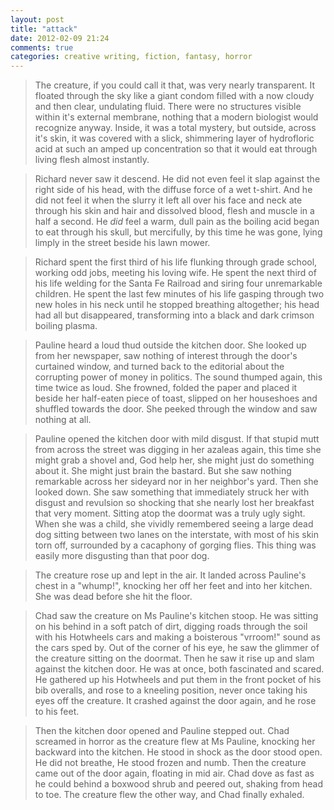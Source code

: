 ```yaml
---
layout: post
title: "attack"
date: 2012-02-09 21:24
comments: true
categories: creative writing, fiction, fantasy, horror
---
```


>The creature, if you could call it that, was very nearly transparent.  It floated through the sky like a giant condom filled with a now cloudy and then clear, undulating fluid.  There were no structures visible within it's external membrane, nothing that a modern biologist would recognize anyway.  Inside, it was a total mystery, but outside, across it's skin, it was covered with a slick, shimmering layer of hydrofloric acid at such an amped up concentration so that it would eat through living flesh almost instantly. 

<!-- more -->

>Richard never saw it descend.  He did not even feel it slap against the right side of his head, with the diffuse force of a  wet t-shirt.  And he did not feel it when the slurry it left all over his face and neck ate through his skin and hair and dissolved blood, flesh and muscle in a half a second.  He _did_ feel a warm, dull pain as the boiling acid began to eat through his skull, but mercifully, by this time he was gone, lying limply in the street beside his lawn mower.

>Richard spent the first third of his life flunking through grade school, working odd jobs, meeting his loving wife.  He spent the next third of his life welding for the Santa Fe Railroad and siring four unremarkable children.  He spent the last few minutes of his life gasping through two new holes in his neck until he stopped breathing altogether; his head had all but disappeared, transforming into a black and dark crimson boiling plasma.

>Pauline heard a loud thud outside the kitchen door.  She looked up from her newspaper, saw nothing of interest through the door's curtained window, and turned back to the editorial about the corrupting power of money in politics.  The sound thumped again, this time twice as loud.  She frowned, folded the paper and placed it beside her half-eaten piece of toast, slipped on her houseshoes and shuffled towards the door.  She peeked through the window and saw nothing at all.

>Pauline opened the kitchen door with mild disgust.  If that stupid mutt from across the street was digging in her azaleas again, this time she might grab a shovel and, God help her, she might just do something about it.  She might just brain the bastard.  But she saw nothing remarkable across her sideyard nor in her neighbor's yard.  Then she looked down.  She saw something that immediately struck her with disgust and revulsion so shocking that she nearly lost her breakfast that very moment.  Sitting atop the doormat was a truly ugly sight.  When she was a child, she vividly remembered seeing a large dead dog sitting between two lanes on the interstate, with most of his skin torn off, surrounded by a cacaphony of gorging flies.  This thing was easily more disgusting than that poor dog.

>The creature rose up and lept in the air.  It landed across Pauline's chest in a "whump!", knocking her off her feet and into her kitchen.  She was dead before she hit the floor.

>Chad saw the creature on Ms Pauline's kitchen stoop.  He was sitting on his behind in a soft patch of dirt, digging roads through the soil with his Hotwheels cars and making a boisterous "vrroom!" sound as the cars sped by.  Out of the corner of his eye, he saw the glimmer of the creature sitting on the doormat.  Then he saw it rise up and slam against the kitchen door.  He was at once, both fascinated and scared.  He gathered up his Hotwheels and put them in the front pocket of his bib overalls, and rose to a kneeling position, never once taking his eyes off the creature.  It crashed against the door again, and he rose to his feet.

>Then the kitchen door opened and Pauline stepped out.  Chad screamed in horror as the creature flew at Ms Pauline, knocking her backward into the kitchen.  He stood in shock as the door stood open.  He did not breathe, He stood frozen and numb.  Then the creature came out of the door again, floating in mid air.  Chad dove as fast as he could behind a boxwood shrub and peered out, shaking from head to toe.  The creature flew the other way, and Chad finally exhaled.
